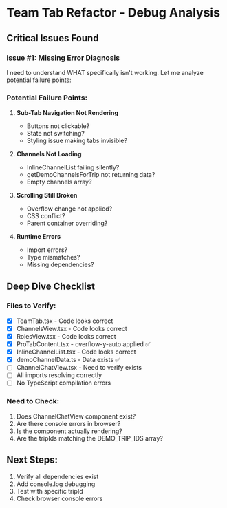 # Team Tab Refactor - Debug Analysis

## Critical Issues Found

### Issue #1: Missing Error Diagnosis

I need to understand WHAT specifically isn't working. Let me analyze potential failure points:

### Potential Failure Points:

1. **Sub-Tab Navigation Not Rendering**
   - Buttons not clickable?
   - State not switching?
   - Styling issue making tabs invisible?

2. **Channels Not Loading**
   - InlineChannelList failing silently?
   - getDemoChannelsForTrip not returning data?
   - Empty channels array?

3. **Scrolling Still Broken**
   - Overflow change not applied?
   - CSS conflict?
   - Parent container overriding?

4. **Runtime Errors**
   - Import errors?
   - Type mismatches?
   - Missing dependencies?

## Deep Dive Checklist

### Files to Verify:
- [x] TeamTab.tsx - Code looks correct
- [x] ChannelsView.tsx - Code looks correct
- [x] RolesView.tsx - Code looks correct
- [x] ProTabContent.tsx - overflow-y-auto applied ✅
- [x] InlineChannelList.tsx - Code looks correct
- [x] demoChannelData.ts - Data exists ✅
- [ ] ChannelChatView.tsx - Need to verify exists
- [ ] All imports resolving correctly
- [ ] No TypeScript compilation errors

### Need to Check:
1. Does ChannelChatView component exist?
2. Are there console errors in browser?
3. Is the component actually rendering?
4. Are the tripIds matching the DEMO_TRIP_IDS array?

## Next Steps:
1. Verify all dependencies exist
2. Add console.log debugging
3. Test with specific tripId
4. Check browser console errors
